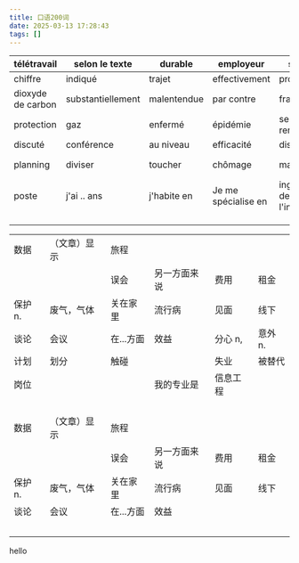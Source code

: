 ```yaml
---
title: 口语200词
date: 2025-03-13 17:28:43
tags: []
---
```

| télétravail       | selon le texte    | durable     | employeur           | salariés                    | chez soi      |
| ----------------- | ----------------- | ----------- | ------------------- | --------------------------- | ------------- |
| chiffre           | indiqué           | trajet      | effectivement       | protection                  | émission      |
| dioxyde de carbon | substantiellement | malentendue | par contre          | frais                       | loyer         |
| protection        | gaz               | enfermé     | épidémie            | se rencontrer               | hors ligne    |
| discuté           | conférence        | au niveau   | efficacité          | distractions                | imprévus      |
| planning          | diviser           | toucher     | chômage             | majeur                      | sont remplace |
| poste             | j'ai .. ans       | j'habite en | Je me spécialise en | ingénierie de l'information | grande        |
|                   |                   |             |                     |                             |               |
|                   |                   |             |                     |                             |               |
|                   |                   |             |                     |                             |               |


|        |        |        |        |       |       |
| ------ | ------ | ------ | ------ | ----- | ----- |
| 数据     | （文章）显示 | 旅程     |        |       |       |
|        |        | 误会     | 另一方面来说 | 费用    | 租金    |
| 保护  n. | 废气，气体  | 关在家里   | 流行病    | 见面    | 线下    |
| 谈论     | 会议     | 在...方面 | 效益     | 分心 n, | 意外 n. |
| 计划     | 划分     | 触碰     |        | 失业    | 被替代   |
| 岗位     |        |        | 我的专业是  | 信息工程  |       |
|        |        |        |        |       |       |
|        |        |        |        |       |       |
|        |        |        |        |       |       |
|        |        |        |        |       |       |
| 数据     | （文章）显示 | 旅程     |        |       |       |
|        |        | 误会     | 另一方面来说 | 费用    | 租金    |
| 保护  n. | 废气，气体  | 关在家里   | 流行病    | 见面    | 线下    |
| 谈论     | 会议     | 在...方面 | 效益     |       |       |
|        |        |        |        |       |       |
|        |        |        |        |       |       |
|        |        |        |        |       |       |
|        |        |        |        |       |       |
|        |        |        |        |       |       |

hello
